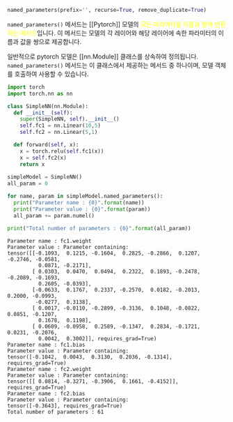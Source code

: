 ```python
named_parameters(prefix='', recurse=True, remove_duplicate=True)
```

`named_parameters()` 메서드는 [[Pytorch]] 모델의 <font color="#ffff00">모든 파라미터를 이름과 함께 반환하는 메서드</font>입니다. 이 메서드는 모델의 각 레이어와 해당 레이어에 속한 파라미터의 이름과 값을 쌍으로 제공합니다.

일반적으로 pytorch 모델은 [[nn.Module]] 클래스를 상속하여 정의됩니다.
`named_parameters()` 메서드는 이 클래스에서 제공하는 메서드 중 하나이며, 모델 객체를 호출하여 사용할 수 있습니다.

```python
import torch
import torch.nn as nn

class SimpleNN(nn.Module):
  def __init__(self):
    super(SimpleNN, self).__init__()
    self.fc1 = nn.Linear(10,5)
    self.fc2 = nn.Linear(5,1)

  def forward(self, x):
    x = torch.relu(self.fc1(x))
    x = self.fc2(x)
    return x
  
simpleModel = SimpleNN()
all_param = 0

for name, param in simpleModel.named_parameters():
  print("Parameter name : {0}".format(name))
  print("Parameter value : {0}".format(param))
  all_param += param.numel()

print("Total number of parameters : {0}".format(all_param))
```

```
Parameter name : fc1.weight
Parameter value : Parameter containing:
tensor([[-0.1093,  0.1215, -0.1604,  0.2825, -0.2866,  0.1207, -0.2746, -0.0581,
          0.0871, -0.2171],
        [ 0.0303,  0.0470,  0.0494,  0.2322,  0.1893, -0.2478, -0.2089, -0.1693,
          0.2605, -0.0393],
        [-0.0633,  0.1767,  0.2337, -0.2570,  0.0182, -0.2013,  0.2000, -0.0993,
         -0.0277,  0.3138],
        [ 0.0017, -0.0110, -0.2899, -0.3136,  0.1048, -0.0822,  0.0851, -0.1207,
          0.1678,  0.1198],
        [ 0.0609, -0.0958,  0.2589, -0.1347,  0.2834, -0.1721,  0.0231, -0.2076,
          0.0042,  0.3002]], requires_grad=True)
Parameter name : fc1.bias
Parameter value : Parameter containing:
tensor([-0.1042,  0.0043,  0.3130,  0.2036, -0.1314], requires_grad=True)
Parameter name : fc2.weight
Parameter value : Parameter containing:
tensor([[ 0.0814, -0.3271, -0.3906,  0.1661, -0.4152]], requires_grad=True)
Parameter name : fc2.bias
Parameter value : Parameter containing:
tensor([-0.3643], requires_grad=True)
Total number of parameters : 61
```

